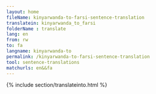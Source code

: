 ```yaml
---
layout: home
fileName: kinyarwanda-to-farsi-sentence-translation
translatein: kinyarwanda_to_farsi
folderName : translate
lang: en
from: rw
to: fa
langname: kinyarwanda-to
permalink: /kinyarwanda-to-farsi-sentence-translation
tool: sentence-translations
matchurls: en&&fa
---
```

{% include section/translateinto.html %}
